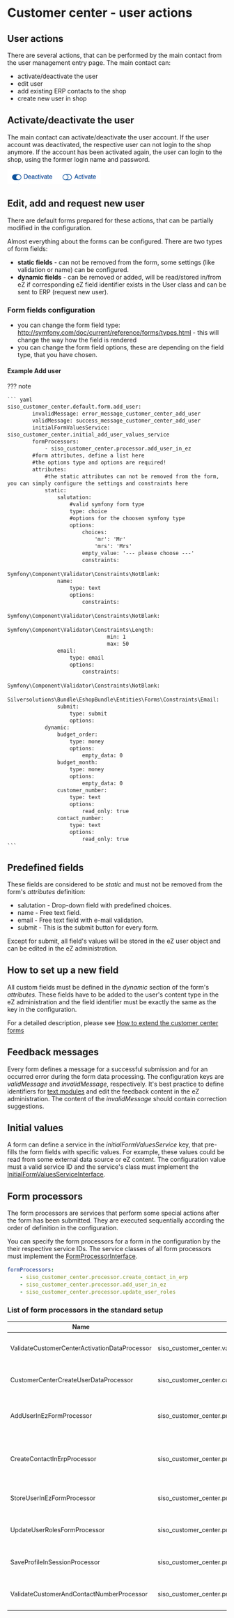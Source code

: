 # Customer center - user actions

## User actions

There are several actions, that can be performed by the main contact from the user management entry page. The main contact can:

- activate/deactivate the user
- edit user
- add existing ERP contacts to the shop
- create new user in shop

## Activate/deactivate the user

The main contact can activate/deactivate the user account. If the user account was deactivated, the respective user can not login to the shop anymore. If the account has been activated again, the user can login to the shop, using the former login name and password.

![](../../img/customer_center_user_actions_1.png)

## Edit, add and request new user

There are default forms prepared for these actions, that can be partially modified in the configuration.

Almost everything about the forms can be configured. There are two types of form fields:

- **static fields** - can not be removed from the form, some settings (like validation or name) can be configured.
- **dynamic fields** - can be removed or added, will be read/stored in/from eZ if corresponding eZ field identifier exists in the User class and can be sent to ERP (request new user).

### Form fields configuration

- you can change the form field type: http://symfony.com/doc/current/reference/forms/types.html - this will change the way how the field is rendered
- you can change the form field options, these are depending on the field type, that you have chosen.

#### Example Add user

??? note

    ``` yaml
    siso_customer_center.default.form.add_user:
            invalidMessage: error_message_customer_center_add_user
            validMessage: success_message_customer_center_add_user
            initialFormValuesService: siso_customer_center.initial_add_user_values_service
            formProcessors:
                - siso_customer_center.processor.add_user_in_ez
            #form attributes, define a list here
            #the options type and options are required!
            attributes:
                #the static attributes can not be removed from the form, you can simply configure the settings and constraints here
                static:
                    salutation:
                        #valid symfony form type
                        type: choice
                        #options for the choosen symfony type
                        options:
                            choices:
                                'mr': 'Mr'
                                'mrs': 'Mrs'
                            empty_value: '--- please choose ---'
                            constraints:
                                Symfony\Component\Validator\Constraints\NotBlank:
                    name:
                        type: text
                        options:
                            constraints:
                                Symfony\Component\Validator\Constraints\NotBlank:
                                Symfony\Component\Validator\Constraints\Length:
                                    min: 1
                                    max: 50
                    email:
                        type: email
                        options:
                            constraints:
                                Symfony\Component\Validator\Constraints\NotBlank:
                                Silversolutions\Bundle\EshopBundle\Entities\Forms\Constraints\Email:
                    submit:
                        type: submit
                        options:
                dynamic:
                    budget_order:
                        type: money
                        options:
                            empty_data: 0
                    budget_month:
                        type: money
                        options:
                            empty_data: 0
                    customer_number:
                        type: text
                        options:
                            read_only: true
                    contact_number:
                        type: text
                        options:
                            read_only: true
    ```

## Predefined fields

These fields are considered to be *static* and must not be removed from the form's *attributes* definition:

- salutation - Drop-down field with predefined choices.
- name - Free text field.
- email - Free text field with e-mail validation.
- submit - This is the submit button for every form.

Except for submit, all field's values will be stored in the eZ user object and can be edited in the eZ administration.

## How to set up a new field

All custom fields must be defined in the *dynamic* section of the form's *attributes*. These fields have to be added to the user's content type in the eZ administration and the field identifier must be exactly the same as the key in the configuration.

For a detailed description, please see [How to extend the customer center forms](../customer_center_cookbook.md)

## Feedback messages

Every form defines a message for a successful submission and for an occurred error during the form data processing. The configuration keys are *validMessage* and *invalidMessage*, respectively. It's best practice to define identifiers for [text modules](../../../developer_manual/translations/translations.md) and edit the feedback content in the eZ administration. The content of the *invalidMessage* should contain correction suggestions.

## Initial values

A form can define a service in the *initialFormValuesService* key, that pre-fills the form fields with specific values. For example, these values could be read from some external data source or eZ content. The configuration value must a valid service ID and the service's class must implement the [InitialFormValuesServiceInterface](../customer_center_api/initialformvaluesserviceinterface.md).

## Form processors

The form processors are services that perform some special actions after the form has been submitted. They are executed sequentially according the order of definition in the configuration.

You can specify the form processors for a form in the configuration by the their respective service IDs. The service classes of all form processors must implement the [FormProcessorInterface](../customer_center_api/formprocessorinterface.md).

``` yaml
formProcessors:
    - siso_customer_center.processor.create_contact_in_erp
    - siso_customer_center.processor.add_user_in_ez
    - siso_customer_center.processor.update_user_roles
```

### List of form processors in the standard setup

|Name|ID|Description|
|--- |--- |--- |
|ValidateCustomerCenterActivationDataProcessor|siso_customer_center.validate_customer_center_activation|checks if given user has customer center enabled|
|CustomerCenterCreateUserDataProcessor|siso_customer_center.customer_center_create_user|creates user and company object in customer center|
|AddUserInEzFormProcessor|siso_customer_center.processor.add_user_in_ez|creates a new eZ user content object out of the posted form data|
|CreateContactInErpProcessor|siso_customer_center.processor.create_contact_in_erp|performs "CreateContact" request to ERP and assigns the contact number to eZUser|
|StoreUserInEzFormProcessor|siso_customer_center.processor.store_user_form_in_ez|performs storage of changed data in eZ|
|UpdateUserRolesFormProcessor|siso_customer_center.processor.update_user_roles|changes user roles in eZ backend for posted data|
|SaveProfileInSessionProcessor|siso_customer_center.processor.save_profile_in_session|stores changed user data of the current user in the session|
|ValidateCustomerAndContactNumberProcessor|siso_customer_center.processor.validate_customer_and_contact_number|checks if given customer and contact number are correct|
